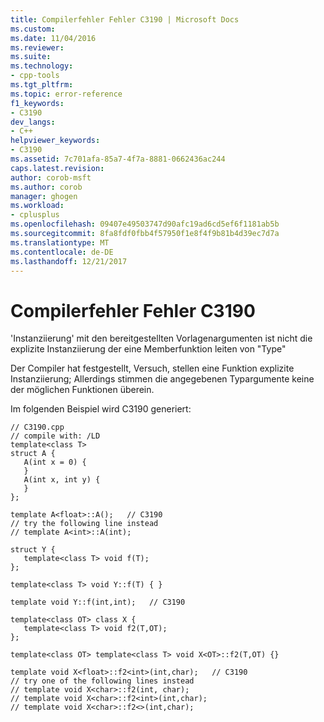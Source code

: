 ```yaml
---
title: Compilerfehler Fehler C3190 | Microsoft Docs
ms.custom: 
ms.date: 11/04/2016
ms.reviewer: 
ms.suite: 
ms.technology:
- cpp-tools
ms.tgt_pltfrm: 
ms.topic: error-reference
f1_keywords:
- C3190
dev_langs:
- C++
helpviewer_keywords:
- C3190
ms.assetid: 7c701afa-85a7-4f7a-8881-0662436ac244
caps.latest.revision: 
author: corob-msft
ms.author: corob
manager: ghogen
ms.workload:
- cplusplus
ms.openlocfilehash: 09407e49503747d90afc19ad6cd5ef6f1181ab5b
ms.sourcegitcommit: 8fa8fdf0fbb4f57950f1e8f4f9b81b4d39ec7d7a
ms.translationtype: MT
ms.contentlocale: de-DE
ms.lasthandoff: 12/21/2017
---
```

# <a name="compiler-error-c3190"></a>Compilerfehler Fehler C3190
'Instanziierung' mit den bereitgestellten Vorlagenargumenten ist nicht die explizite Instanziierung der eine Memberfunktion leiten von "Type"  
  
 Der Compiler hat festgestellt, Versuch, stellen eine Funktion explizite Instanziierung; Allerdings stimmen die angegebenen Typargumente keine der möglichen Funktionen überein.  
  
 Im folgenden Beispiel wird C3190 generiert:  
  
```  
// C3190.cpp  
// compile with: /LD  
template<class T>  
struct A {  
   A(int x = 0) {  
   }  
   A(int x, int y) {  
   }  
};  
  
template A<float>::A();   // C3190  
// try the following line instead  
// template A<int>::A(int);  
  
struct Y {  
   template<class T> void f(T);  
};  
  
template<class T> void Y::f(T) { }  
  
template void Y::f(int,int);   // C3190  
  
template<class OT> class X {  
   template<class T> void f2(T,OT);  
};  
  
template<class OT> template<class T> void X<OT>::f2(T,OT) {}  
  
template void X<float>::f2<int>(int,char);   // C3190  
// try one of the following lines instead  
// template void X<char>::f2(int, char);  
// template void X<char>::f2<int>(int,char);  
// template void X<char>::f2<>(int,char);  
```